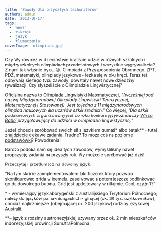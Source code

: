 ```yaml
---
title: 'Zawody dla przyszłych techwriterów'
authors: admin
date: '2013-10-17'
tags:
  - 'news'
  - 'z-kraju'
  - 'jezyk'
  - 'tlumaczenia'
coverImage: 'olimpiada.jpg'
---
```


Czy Wy również w dzieciństwie braliście udział w różnych szkolnych i
międzyszkolnych olimpiadach przedmiotowych i wszystkie wygrywaliście? Z nami tak
właśnie bylo...😉. Olimpiada z Przysposobienia Obronnego, ZPT, PDŻ, matematyki,
olimpiady językowe - łezka się w oku kręci. Teraz też odbywają się tego typu
zawody, powstały nawet nowe dziedziny rywalizacji. Czy słyszeliście o
Olimpiadzie Lingwistycznej?

<!--truncate-->

Oficjalna nazwa to
[Olimpiada Lingwistyki Matematycznej](http://www.fmw.uni.wroc.pl/?q=dla-uczni%C3%B3w/lingwistyka-matematyczna/olimpiada-lingwistyczna/olimpiada-lingwistyki-matematycznej),
_"(wcześniej pod nazwą Międzynarodowej Olimpiady Lingwistyki Teoretycznej,
Matematycznej i Stosowanej). Jest to jedna z 11 międzynarodowych olimpiad
naukowych dla uczniów szkół średnich."_ Co więcej, _"Dla szkół podstawowych
organizowany jest co roku konkurs językoznawczy
[Wieża Babel](http://www.fmw.uni.wroc.pl/?q=dla-uczni%C3%B3w/lingwistyka-matematyczna/wie%C5%BCa-babel/quotwie%C5%BCa-babelquot-dla-szk%C3%B3%C5%82-podstawowych)
przygotowujący do udziału w olimpiadzie lingwistycznej."_

Jeżeli chcecie spróbować swoich sił z językiem gumatj\* albo batak\*\* -
[tutaj znajdziecie ciekawe zadania](http://www.math.uni.wroc.pl/~msliw/lingel1213.pdf).
Trudne? To może coś na
[poziomie podstawówki](http://www.math.uni.wroc.pl/~msliw/babel12fin.pdf)?
Powodzenia!

Bardzo podoba nam się idea tych zawodów, wymyśliliśmy nawet propozycję zadania
na przyszły rok. Wy możecie spróbować już dziś!

Przeczytaj i przetłumacz na dowolny język:

"Na tym skrinie zaimplementowalem taki ficzerek ktory pozwala skonfigurowac
grida w ixemelu, zasejwowac a potem jeszcze podlinkowac go do dowolnego butona.
Grid jest updejtowany w riltajmie. Cool, czyżn't?"

\* - wymierający język aborygeński z australijskiego Terytorium Północnego;
należy do języków pama-niungaskich - ginącej (ok. 30 tys. użytkowników), chociaż
najliczniejszej (obejmującej ok. 200 języków) rodziny językowej Australii.

\*\*– język z rodziny austronezyjskiej używany przez ok. 2 mln mieszkańców
indonezyjskiej prowincji SumatraPółnocna.
